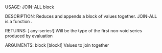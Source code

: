 USAGE:
     JOIN-ALL block 

DESCRIPTION:
     Reduces and appends a block of values together.
     JOIN-ALL is a function .

RETURNS: [<opt> any-series!]
    Will be the type of the first non-void series produced by evaluation

ARGUMENTS:
    block [block!]
        Values to join together
